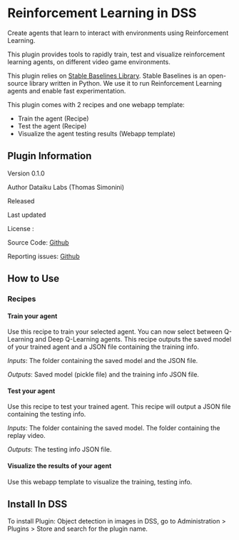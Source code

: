 # Reinforcement Learning in DSS

Create agents that learn to interact with environments using Reinforcement Learning.

This plugin provides tools to rapidly train, test and visualize reinforcement learning agents, on different video game environments.

This plugin relies on [Stable Baselines Library](https://stable-baselines.readthedocs.io/en/master/). Stable Baselines is an open-source library written in Python. We use it to run Reinforcement Learning agents and enable fast experimentation.

This plugin comes with 2 recipes and one webapp template:

- Train the agent (Recipe)
- Test the agent (Recipe)
- Visualize the agent testing results (Webapp template)

## Plugin Information
Version 0.1.0

Author Dataiku Labs (Thomas Simonini)

Released

Last updated

License : 

Source Code: [Github](https://github.com/dataiku/dss-plugin-reinforcement-learning)

Reporting issues: [Github](https://github.com/dataiku/dss-plugin-reinforcement-learning/issues)

## How to Use
### Recipes
#### Train your agent
Use this recipe to train your selected agent. You can now select between Q-Learning and Deep Q-Learning agents. This recipe outputs the saved model of your trained agent and a JSON file containing the training info.

_Inputs_:
The folder containing the saved model and the JSON file.

_Outputs_:
Saved model (pickle file) and the training info JSON file.

#### Test your agent
Use this recipe to test your trained agent. This recipe will output a JSON file containing the testing info.

_Inputs_:
The folder containing the saved model.
The folder containing the replay video.

_Outputs_:
The testing info JSON file.

#### Visualize the results of your agent
Use this webapp template to visualize the training, testing info.
 

## Install In DSS
To install Plugin: Object detection in images in DSS, go to Administration > Plugins > Store and search for the plugin name.




